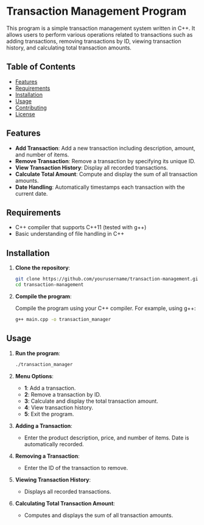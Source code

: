 
# Transaction Management Program

This program is a simple transaction management system written in C++. It allows users to perform various operations related to transactions such as adding transactions, removing transactions by ID, viewing transaction history, and calculating total transaction amounts.

## Table of Contents

- [Features](#features)
- [Requirements](#requirements)
- [Installation](#installation)
- [Usage](#usage)
- [Contributing](#contributing)
- [License](#license)

## Features

- **Add Transaction**: Add a new transaction including description, amount, and number of items.
- **Remove Transaction**: Remove a transaction by specifying its unique ID.
- **View Transaction History**: Display all recorded transactions.
- **Calculate Total Amount**: Compute and display the sum of all transaction amounts.
- **Date Handling**: Automatically timestamps each transaction with the current date.

## Requirements

- C++ compiler that supports C++11 (tested with g++)
- Basic understanding of file handling in C++

## Installation

1. **Clone the repository**:

   ```bash
   git clone https://github.com/yourusername/transaction-management.git
   cd transaction-management
   ```

2. **Compile the program**:

   Compile the program using your C++ compiler. For example, using g++:

   ```bash
   g++ main.cpp -o transaction_manager
   ```

## Usage

1. **Run the program**:

   ```bash
   ./transaction_manager
   ```

2. **Menu Options**:

   - **1**: Add a transaction.
   - **2**: Remove a transaction by ID.
   - **3**: Calculate and display the total transaction amount.
   - **4**: View transaction history.
   - **5**: Exit the program.

3. **Adding a Transaction**:

   - Enter the product description, price, and number of items. Date is automatically recorded.

4. **Removing a Transaction**:

   - Enter the ID of the transaction to remove.

5. **Viewing Transaction History**:

   - Displays all recorded transactions.

6. **Calculating Total Transaction Amount**:

   - Computes and displays the sum of all transaction amounts.

